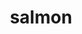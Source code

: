 ---
title: "salmon"
layout: cache
categories: [package, develop]
meta: {"versions": ["1.10.2"], "compilers": ["gcc@=7.3.1"], "oss": ["amzn2"], "platforms": ["linux"], "targets": ["aarch64", "neoverse_n1", "x86_64_v3"], "stacks": ["aws-isc", "aws-isc-aarch64", "root"], "num_specs": 57, "num_specs_by_stack": {"root": 57, "aws-isc-aarch64": 38, "aws-isc": 19}}
spec_details: [{"hash": "4juz5awrkwzm3xjoteuvn7snlgvoxlkg", "compiler": "gcc@=7.3.1", "versions": ["1.10.2"], "os": "amzn2", "platform": "linux", "target": "aarch64", "variants": ["build_system=cmake", "build_type=RELEASE", "generator=make", "~ipo", "patches=8eca200"], "stacks": ["root", "aws-isc-aarch64"], "size": "-", "tarball": "https://binaries.spack.io/develop/build_cache/linux-amzn2-aarch64/gcc-7.3.1/salmon-1.10.2/linux-amzn2-aarch64-gcc-7.3.1-salmon-1.10.2-4juz5awrkwzm3xjoteuvn7snlgvoxlkg.spack"}, {"hash": "uoxnebk3icc55q4o6ixmc7xxrdccw45k", "compiler": "gcc@=7.3.1", "versions": ["1.10.2"], "os": "amzn2", "platform": "linux", "target": "aarch64", "variants": ["build_system=cmake", "build_type=RELEASE", "generator=make", "~ipo", "patches=8eca200"], "stacks": ["root", "aws-isc-aarch64"], "size": "-", "tarball": "https://binaries.spack.io/develop/build_cache/linux-amzn2-aarch64/gcc-7.3.1/salmon-1.10.2/linux-amzn2-aarch64-gcc-7.3.1-salmon-1.10.2-uoxnebk3icc55q4o6ixmc7xxrdccw45k.spack"}, {"hash": "26dpek3wk3nwk23667drfirriettyy6x", "compiler": "gcc@=7.3.1", "versions": ["1.10.2"], "os": "amzn2", "platform": "linux", "target": "aarch64", "variants": ["build_system=cmake", "build_type=RELEASE", "generator=make", "~ipo", "patches=8eca200"], "stacks": ["root", "aws-isc-aarch64"], "size": "-", "tarball": "https://binaries.spack.io/develop/build_cache/linux-amzn2-aarch64/gcc-7.3.1/salmon-1.10.2/linux-amzn2-aarch64-gcc-7.3.1-salmon-1.10.2-26dpek3wk3nwk23667drfirriettyy6x.spack"}, {"hash": "e4uh7jgrfe3333bmkckc3dufkkqmlzpd", "compiler": "gcc@=7.3.1", "versions": ["1.10.2"], "os": "amzn2", "platform": "linux", "target": "aarch64", "variants": ["build_system=cmake", "build_type=RELEASE", "generator=make", "~ipo", "patches=8eca200"], "stacks": ["root", "aws-isc-aarch64"], "size": "-", "tarball": "https://binaries.spack.io/develop/build_cache/linux-amzn2-aarch64/gcc-7.3.1/salmon-1.10.2/linux-amzn2-aarch64-gcc-7.3.1-salmon-1.10.2-e4uh7jgrfe3333bmkckc3dufkkqmlzpd.spack"}, {"hash": "gwp6g4kdna4am4brq37u43lvwy5su2pm", "compiler": "gcc@=7.3.1", "versions": ["1.10.2"], "os": "amzn2", "platform": "linux", "target": "aarch64", "variants": ["build_system=cmake", "build_type=RELEASE", "generator=make", "~ipo", "patches=8eca200"], "stacks": ["root", "aws-isc-aarch64"], "size": "-", "tarball": "https://binaries.spack.io/develop/build_cache/linux-amzn2-aarch64/gcc-7.3.1/salmon-1.10.2/linux-amzn2-aarch64-gcc-7.3.1-salmon-1.10.2-gwp6g4kdna4am4brq37u43lvwy5su2pm.spack"}, {"hash": "te64ml7urhpbj4ed3phxhyj65kb7v4jg", "compiler": "gcc@=7.3.1", "versions": ["1.10.2"], "os": "amzn2", "platform": "linux", "target": "aarch64", "variants": ["build_system=cmake", "build_type=RELEASE", "generator=make", "~ipo", "patches=8eca200"], "stacks": ["root", "aws-isc-aarch64"], "size": "-", "tarball": "https://binaries.spack.io/develop/build_cache/linux-amzn2-aarch64/gcc-7.3.1/salmon-1.10.2/linux-amzn2-aarch64-gcc-7.3.1-salmon-1.10.2-te64ml7urhpbj4ed3phxhyj65kb7v4jg.spack"}, {"hash": "kzvrkknh3ar3otca5ljodu3g2nawhyt2", "compiler": "gcc@=7.3.1", "versions": ["1.10.2"], "os": "amzn2", "platform": "linux", "target": "aarch64", "variants": ["build_system=cmake", "build_type=RELEASE", "generator=make", "~ipo", "patches=8eca200"], "stacks": ["root", "aws-isc-aarch64"], "size": "-", "tarball": "https://binaries.spack.io/develop/build_cache/linux-amzn2-aarch64/gcc-7.3.1/salmon-1.10.2/linux-amzn2-aarch64-gcc-7.3.1-salmon-1.10.2-kzvrkknh3ar3otca5ljodu3g2nawhyt2.spack"}, {"hash": "ok6nbjdavci2qd7srwbzobhvegfwn4yx", "compiler": "gcc@=7.3.1", "versions": ["1.10.2"], "os": "amzn2", "platform": "linux", "target": "aarch64", "variants": ["build_system=cmake", "build_type=RELEASE", "generator=make", "~ipo", "patches=8eca200"], "stacks": ["root", "aws-isc-aarch64"], "size": "-", "tarball": "https://binaries.spack.io/develop/build_cache/linux-amzn2-aarch64/gcc-7.3.1/salmon-1.10.2/linux-amzn2-aarch64-gcc-7.3.1-salmon-1.10.2-ok6nbjdavci2qd7srwbzobhvegfwn4yx.spack"}, {"hash": "k6lscbejnleqmnk5dewgziyoljuf5b7v", "compiler": "gcc@=7.3.1", "versions": ["1.10.2"], "os": "amzn2", "platform": "linux", "target": "aarch64", "variants": ["build_system=cmake", "build_type=RELEASE", "generator=make", "~ipo", "patches=8eca200"], "stacks": ["root", "aws-isc-aarch64"], "size": "-", "tarball": "https://binaries.spack.io/develop/build_cache/linux-amzn2-aarch64/gcc-7.3.1/salmon-1.10.2/linux-amzn2-aarch64-gcc-7.3.1-salmon-1.10.2-k6lscbejnleqmnk5dewgziyoljuf5b7v.spack"}, {"hash": "liuwfflnxylagxhkosbsucffyhrplhy4", "compiler": "gcc@=7.3.1", "versions": ["1.10.2"], "os": "amzn2", "platform": "linux", "target": "aarch64", "variants": ["build_system=cmake", "build_type=RELEASE", "generator=make", "~ipo", "patches=8eca200"], "stacks": ["root", "aws-isc-aarch64"], "size": "-", "tarball": "https://binaries.spack.io/develop/build_cache/linux-amzn2-aarch64/gcc-7.3.1/salmon-1.10.2/linux-amzn2-aarch64-gcc-7.3.1-salmon-1.10.2-liuwfflnxylagxhkosbsucffyhrplhy4.spack"}, {"hash": "lzucmnfhpp5z7fa4ljq5gobzmxm47miu", "compiler": "gcc@=7.3.1", "versions": ["1.10.2"], "os": "amzn2", "platform": "linux", "target": "aarch64", "variants": ["build_system=cmake", "build_type=RELEASE", "generator=make", "~ipo", "patches=8eca200"], "stacks": ["root", "aws-isc-aarch64"], "size": "-", "tarball": "https://binaries.spack.io/develop/build_cache/linux-amzn2-aarch64/gcc-7.3.1/salmon-1.10.2/linux-amzn2-aarch64-gcc-7.3.1-salmon-1.10.2-lzucmnfhpp5z7fa4ljq5gobzmxm47miu.spack"}, {"hash": "mqpytqk3hhb43kv2mvlyhq7qwdycrnyc", "compiler": "gcc@=7.3.1", "versions": ["1.10.2"], "os": "amzn2", "platform": "linux", "target": "aarch64", "variants": ["build_system=cmake", "build_type=RELEASE", "generator=make", "~ipo", "patches=8eca200"], "stacks": ["root", "aws-isc-aarch64"], "size": "-", "tarball": "https://binaries.spack.io/develop/build_cache/linux-amzn2-aarch64/gcc-7.3.1/salmon-1.10.2/linux-amzn2-aarch64-gcc-7.3.1-salmon-1.10.2-mqpytqk3hhb43kv2mvlyhq7qwdycrnyc.spack"}, {"hash": "5lby5mhuey2m7tzgrpdt4a2bbwep5n37", "compiler": "gcc@=7.3.1", "versions": ["1.10.2"], "os": "amzn2", "platform": "linux", "target": "aarch64", "variants": ["build_system=cmake", "build_type=RELEASE", "generator=make", "~ipo", "patches=8eca200"], "stacks": ["root", "aws-isc-aarch64"], "size": "-", "tarball": "https://binaries.spack.io/develop/build_cache/linux-amzn2-aarch64/gcc-7.3.1/salmon-1.10.2/linux-amzn2-aarch64-gcc-7.3.1-salmon-1.10.2-5lby5mhuey2m7tzgrpdt4a2bbwep5n37.spack"}, {"hash": "24kk7cnbuf7v4tmjtycmxuv4yw6qm7ru", "compiler": "gcc@=7.3.1", "versions": ["1.10.2"], "os": "amzn2", "platform": "linux", "target": "aarch64", "variants": ["build_system=cmake", "build_type=RELEASE", "generator=make", "~ipo", "patches=8eca200"], "stacks": ["root", "aws-isc-aarch64"], "size": "-", "tarball": "https://binaries.spack.io/develop/build_cache/linux-amzn2-aarch64/gcc-7.3.1/salmon-1.10.2/linux-amzn2-aarch64-gcc-7.3.1-salmon-1.10.2-24kk7cnbuf7v4tmjtycmxuv4yw6qm7ru.spack"}, {"hash": "x7usmfqdykixu77ggrbc2ivgakhkpjpn", "compiler": "gcc@=7.3.1", "versions": ["1.10.2"], "os": "amzn2", "platform": "linux", "target": "aarch64", "variants": ["build_system=cmake", "build_type=RELEASE", "generator=make", "~ipo", "patches=8eca200"], "stacks": ["root", "aws-isc-aarch64"], "size": "-", "tarball": "https://binaries.spack.io/develop/build_cache/linux-amzn2-aarch64/gcc-7.3.1/salmon-1.10.2/linux-amzn2-aarch64-gcc-7.3.1-salmon-1.10.2-x7usmfqdykixu77ggrbc2ivgakhkpjpn.spack"}, {"hash": "2tzmlu7zwbzbnnc3jtqhy5k62ngserjw", "compiler": "gcc@=7.3.1", "versions": ["1.10.2"], "os": "amzn2", "platform": "linux", "target": "aarch64", "variants": ["build_system=cmake", "build_type=RELEASE", "generator=make", "~ipo", "patches=8eca200"], "stacks": ["root", "aws-isc-aarch64"], "size": "-", "tarball": "https://binaries.spack.io/develop/build_cache/linux-amzn2-aarch64/gcc-7.3.1/salmon-1.10.2/linux-amzn2-aarch64-gcc-7.3.1-salmon-1.10.2-2tzmlu7zwbzbnnc3jtqhy5k62ngserjw.spack"}, {"hash": "ad4p3vavh7anemsh3anhgghunhfhk4is", "compiler": "gcc@=7.3.1", "versions": ["1.10.2"], "os": "amzn2", "platform": "linux", "target": "aarch64", "variants": ["build_system=cmake", "build_type=RELEASE", "generator=make", "~ipo", "patches=8eca200"], "stacks": ["root", "aws-isc-aarch64"], "size": "-", "tarball": "https://binaries.spack.io/develop/build_cache/linux-amzn2-aarch64/gcc-7.3.1/salmon-1.10.2/linux-amzn2-aarch64-gcc-7.3.1-salmon-1.10.2-ad4p3vavh7anemsh3anhgghunhfhk4is.spack"}, {"hash": "tyofusjopo6btbmetaql26bpvx3bng5b", "compiler": "gcc@=7.3.1", "versions": ["1.10.2"], "os": "amzn2", "platform": "linux", "target": "aarch64", "variants": ["build_system=cmake", "build_type=RELEASE", "generator=make", "~ipo", "patches=8eca200"], "stacks": ["root", "aws-isc-aarch64"], "size": "-", "tarball": "https://binaries.spack.io/develop/build_cache/linux-amzn2-aarch64/gcc-7.3.1/salmon-1.10.2/linux-amzn2-aarch64-gcc-7.3.1-salmon-1.10.2-tyofusjopo6btbmetaql26bpvx3bng5b.spack"}, {"hash": "wo66h4t5wwasnosi4a64rtmwbqoadvqw", "compiler": "gcc@=7.3.1", "versions": ["1.10.2"], "os": "amzn2", "platform": "linux", "target": "aarch64", "variants": ["build_system=cmake", "build_type=RELEASE", "generator=make", "~ipo", "patches=8eca200"], "stacks": ["root", "aws-isc-aarch64"], "size": "-", "tarball": "https://binaries.spack.io/develop/build_cache/linux-amzn2-aarch64/gcc-7.3.1/salmon-1.10.2/linux-amzn2-aarch64-gcc-7.3.1-salmon-1.10.2-wo66h4t5wwasnosi4a64rtmwbqoadvqw.spack"}, {"hash": "o53z657lvyrbnkfo2yuwmsutpxldluuh", "compiler": "gcc@=7.3.1", "versions": ["1.10.2"], "os": "amzn2", "platform": "linux", "target": "neoverse_n1", "variants": ["build_system=cmake", "build_type=RELEASE", "generator=make", "~ipo", "patches=8eca200"], "stacks": ["root", "aws-isc-aarch64"], "size": "-", "tarball": "https://binaries.spack.io/develop/build_cache/linux-amzn2-neoverse_n1/gcc-7.3.1/salmon-1.10.2/linux-amzn2-neoverse_n1-gcc-7.3.1-salmon-1.10.2-o53z657lvyrbnkfo2yuwmsutpxldluuh.spack"}, {"hash": "ba4gdmiixcmw6q5shdiykofd6lpp2tc6", "compiler": "gcc@=7.3.1", "versions": ["1.10.2"], "os": "amzn2", "platform": "linux", "target": "neoverse_n1", "variants": ["build_system=cmake", "build_type=RELEASE", "generator=make", "~ipo", "patches=8eca200"], "stacks": ["root", "aws-isc-aarch64"], "size": "-", "tarball": "https://binaries.spack.io/develop/build_cache/linux-amzn2-neoverse_n1/gcc-7.3.1/salmon-1.10.2/linux-amzn2-neoverse_n1-gcc-7.3.1-salmon-1.10.2-ba4gdmiixcmw6q5shdiykofd6lpp2tc6.spack"}, {"hash": "ensaqxiov4xlgdcvrazuqybbdjctkrxz", "compiler": "gcc@=7.3.1", "versions": ["1.10.2"], "os": "amzn2", "platform": "linux", "target": "neoverse_n1", "variants": ["build_system=cmake", "build_type=RELEASE", "generator=make", "~ipo", "patches=8eca200"], "stacks": ["root", "aws-isc-aarch64"], "size": "-", "tarball": "https://binaries.spack.io/develop/build_cache/linux-amzn2-neoverse_n1/gcc-7.3.1/salmon-1.10.2/linux-amzn2-neoverse_n1-gcc-7.3.1-salmon-1.10.2-ensaqxiov4xlgdcvrazuqybbdjctkrxz.spack"}, {"hash": "6woosejjf64vxfbemia7bdhduwk4ztr5", "compiler": "gcc@=7.3.1", "versions": ["1.10.2"], "os": "amzn2", "platform": "linux", "target": "neoverse_n1", "variants": ["build_system=cmake", "build_type=RELEASE", "generator=make", "~ipo", "patches=8eca200"], "stacks": ["root", "aws-isc-aarch64"], "size": "-", "tarball": "https://binaries.spack.io/develop/build_cache/linux-amzn2-neoverse_n1/gcc-7.3.1/salmon-1.10.2/linux-amzn2-neoverse_n1-gcc-7.3.1-salmon-1.10.2-6woosejjf64vxfbemia7bdhduwk4ztr5.spack"}, {"hash": "ppm7wwh2op4pqrxlrkuqeljwobbhia4q", "compiler": "gcc@=7.3.1", "versions": ["1.10.2"], "os": "amzn2", "platform": "linux", "target": "neoverse_n1", "variants": ["build_system=cmake", "build_type=RELEASE", "generator=make", "~ipo", "patches=8eca200"], "stacks": ["root", "aws-isc-aarch64"], "size": "-", "tarball": "https://binaries.spack.io/develop/build_cache/linux-amzn2-neoverse_n1/gcc-7.3.1/salmon-1.10.2/linux-amzn2-neoverse_n1-gcc-7.3.1-salmon-1.10.2-ppm7wwh2op4pqrxlrkuqeljwobbhia4q.spack"}, {"hash": "nr43bdm7rylummzrrakp67kxe3lnmmlf", "compiler": "gcc@=7.3.1", "versions": ["1.10.2"], "os": "amzn2", "platform": "linux", "target": "neoverse_n1", "variants": ["build_system=cmake", "build_type=RELEASE", "generator=make", "~ipo", "patches=8eca200"], "stacks": ["root", "aws-isc-aarch64"], "size": "-", "tarball": "https://binaries.spack.io/develop/build_cache/linux-amzn2-neoverse_n1/gcc-7.3.1/salmon-1.10.2/linux-amzn2-neoverse_n1-gcc-7.3.1-salmon-1.10.2-nr43bdm7rylummzrrakp67kxe3lnmmlf.spack"}, {"hash": "npbocgmjees6tioibt7fxxed7gjcxksb", "compiler": "gcc@=7.3.1", "versions": ["1.10.2"], "os": "amzn2", "platform": "linux", "target": "neoverse_n1", "variants": ["build_system=cmake", "build_type=RELEASE", "generator=make", "~ipo", "patches=8eca200"], "stacks": ["root", "aws-isc-aarch64"], "size": "-", "tarball": "https://binaries.spack.io/develop/build_cache/linux-amzn2-neoverse_n1/gcc-7.3.1/salmon-1.10.2/linux-amzn2-neoverse_n1-gcc-7.3.1-salmon-1.10.2-npbocgmjees6tioibt7fxxed7gjcxksb.spack"}, {"hash": "3mmuugfh74csl6bbrod7y2yo23hu7egr", "compiler": "gcc@=7.3.1", "versions": ["1.10.2"], "os": "amzn2", "platform": "linux", "target": "neoverse_n1", "variants": ["build_system=cmake", "build_type=RELEASE", "generator=make", "~ipo", "patches=8eca200"], "stacks": ["root", "aws-isc-aarch64"], "size": "-", "tarball": "https://binaries.spack.io/develop/build_cache/linux-amzn2-neoverse_n1/gcc-7.3.1/salmon-1.10.2/linux-amzn2-neoverse_n1-gcc-7.3.1-salmon-1.10.2-3mmuugfh74csl6bbrod7y2yo23hu7egr.spack"}, {"hash": "57x5oumoqlsocclgc74e6ukajp4tshgf", "compiler": "gcc@=7.3.1", "versions": ["1.10.2"], "os": "amzn2", "platform": "linux", "target": "neoverse_n1", "variants": ["build_system=cmake", "build_type=RELEASE", "generator=make", "~ipo", "patches=8eca200"], "stacks": ["root", "aws-isc-aarch64"], "size": "-", "tarball": "https://binaries.spack.io/develop/build_cache/linux-amzn2-neoverse_n1/gcc-7.3.1/salmon-1.10.2/linux-amzn2-neoverse_n1-gcc-7.3.1-salmon-1.10.2-57x5oumoqlsocclgc74e6ukajp4tshgf.spack"}, {"hash": "aoldzte6jnk7h7foedqotsbcdmbc4wkd", "compiler": "gcc@=7.3.1", "versions": ["1.10.2"], "os": "amzn2", "platform": "linux", "target": "neoverse_n1", "variants": ["build_system=cmake", "build_type=RELEASE", "generator=make", "~ipo", "patches=8eca200"], "stacks": ["root", "aws-isc-aarch64"], "size": "-", "tarball": "https://binaries.spack.io/develop/build_cache/linux-amzn2-neoverse_n1/gcc-7.3.1/salmon-1.10.2/linux-amzn2-neoverse_n1-gcc-7.3.1-salmon-1.10.2-aoldzte6jnk7h7foedqotsbcdmbc4wkd.spack"}, {"hash": "3cjnlw5hd4sej6olbhpyoobtfrnpqlhj", "compiler": "gcc@=7.3.1", "versions": ["1.10.2"], "os": "amzn2", "platform": "linux", "target": "neoverse_n1", "variants": ["build_system=cmake", "build_type=RELEASE", "generator=make", "~ipo", "patches=8eca200"], "stacks": ["root", "aws-isc-aarch64"], "size": "-", "tarball": "https://binaries.spack.io/develop/build_cache/linux-amzn2-neoverse_n1/gcc-7.3.1/salmon-1.10.2/linux-amzn2-neoverse_n1-gcc-7.3.1-salmon-1.10.2-3cjnlw5hd4sej6olbhpyoobtfrnpqlhj.spack"}, {"hash": "fgbs5rilohuf5uicdfs3iknmxith2gd3", "compiler": "gcc@=7.3.1", "versions": ["1.10.2"], "os": "amzn2", "platform": "linux", "target": "neoverse_n1", "variants": ["build_system=cmake", "build_type=RELEASE", "generator=make", "~ipo", "patches=8eca200"], "stacks": ["root", "aws-isc-aarch64"], "size": "-", "tarball": "https://binaries.spack.io/develop/build_cache/linux-amzn2-neoverse_n1/gcc-7.3.1/salmon-1.10.2/linux-amzn2-neoverse_n1-gcc-7.3.1-salmon-1.10.2-fgbs5rilohuf5uicdfs3iknmxith2gd3.spack"}, {"hash": "goxud5ykq2jskbxvaui3furpw7h5cced", "compiler": "gcc@=7.3.1", "versions": ["1.10.2"], "os": "amzn2", "platform": "linux", "target": "neoverse_n1", "variants": ["build_system=cmake", "build_type=RELEASE", "generator=make", "~ipo", "patches=8eca200"], "stacks": ["root", "aws-isc-aarch64"], "size": "-", "tarball": "https://binaries.spack.io/develop/build_cache/linux-amzn2-neoverse_n1/gcc-7.3.1/salmon-1.10.2/linux-amzn2-neoverse_n1-gcc-7.3.1-salmon-1.10.2-goxud5ykq2jskbxvaui3furpw7h5cced.spack"}, {"hash": "leb3yn7xksf4vw2n7gkyi4hsofchfde4", "compiler": "gcc@=7.3.1", "versions": ["1.10.2"], "os": "amzn2", "platform": "linux", "target": "neoverse_n1", "variants": ["build_system=cmake", "build_type=RELEASE", "generator=make", "~ipo", "patches=8eca200"], "stacks": ["root", "aws-isc-aarch64"], "size": "-", "tarball": "https://binaries.spack.io/develop/build_cache/linux-amzn2-neoverse_n1/gcc-7.3.1/salmon-1.10.2/linux-amzn2-neoverse_n1-gcc-7.3.1-salmon-1.10.2-leb3yn7xksf4vw2n7gkyi4hsofchfde4.spack"}, {"hash": "p7jfmqkly62dn62izzoonnplwtyjtq6t", "compiler": "gcc@=7.3.1", "versions": ["1.10.2"], "os": "amzn2", "platform": "linux", "target": "neoverse_n1", "variants": ["build_system=cmake", "build_type=RELEASE", "generator=make", "~ipo", "patches=8eca200"], "stacks": ["root", "aws-isc-aarch64"], "size": "-", "tarball": "https://binaries.spack.io/develop/build_cache/linux-amzn2-neoverse_n1/gcc-7.3.1/salmon-1.10.2/linux-amzn2-neoverse_n1-gcc-7.3.1-salmon-1.10.2-p7jfmqkly62dn62izzoonnplwtyjtq6t.spack"}, {"hash": "qg6rb4t5gtrnvkhhg7ahty5mgul6kkdj", "compiler": "gcc@=7.3.1", "versions": ["1.10.2"], "os": "amzn2", "platform": "linux", "target": "neoverse_n1", "variants": ["build_system=cmake", "build_type=RELEASE", "generator=make", "~ipo", "patches=8eca200"], "stacks": ["root", "aws-isc-aarch64"], "size": "-", "tarball": "https://binaries.spack.io/develop/build_cache/linux-amzn2-neoverse_n1/gcc-7.3.1/salmon-1.10.2/linux-amzn2-neoverse_n1-gcc-7.3.1-salmon-1.10.2-qg6rb4t5gtrnvkhhg7ahty5mgul6kkdj.spack"}, {"hash": "qlzlmy4c5pwh56mesulhji3xw6bsfp66", "compiler": "gcc@=7.3.1", "versions": ["1.10.2"], "os": "amzn2", "platform": "linux", "target": "neoverse_n1", "variants": ["build_system=cmake", "build_type=RELEASE", "generator=make", "~ipo", "patches=8eca200"], "stacks": ["root", "aws-isc-aarch64"], "size": "-", "tarball": "https://binaries.spack.io/develop/build_cache/linux-amzn2-neoverse_n1/gcc-7.3.1/salmon-1.10.2/linux-amzn2-neoverse_n1-gcc-7.3.1-salmon-1.10.2-qlzlmy4c5pwh56mesulhji3xw6bsfp66.spack"}, {"hash": "ttaucflesgxk3msem4rdhikqujcdwt3m", "compiler": "gcc@=7.3.1", "versions": ["1.10.2"], "os": "amzn2", "platform": "linux", "target": "neoverse_n1", "variants": ["build_system=cmake", "build_type=RELEASE", "generator=make", "~ipo", "patches=8eca200"], "stacks": ["root", "aws-isc-aarch64"], "size": "-", "tarball": "https://binaries.spack.io/develop/build_cache/linux-amzn2-neoverse_n1/gcc-7.3.1/salmon-1.10.2/linux-amzn2-neoverse_n1-gcc-7.3.1-salmon-1.10.2-ttaucflesgxk3msem4rdhikqujcdwt3m.spack"}, {"hash": "rasxstkfjzpnnarv2m5qcr5a4axoosof", "compiler": "gcc@=7.3.1", "versions": ["1.10.2"], "os": "amzn2", "platform": "linux", "target": "neoverse_n1", "variants": ["build_system=cmake", "build_type=RELEASE", "generator=make", "~ipo", "patches=8eca200"], "stacks": ["root", "aws-isc-aarch64"], "size": "-", "tarball": "https://binaries.spack.io/develop/build_cache/linux-amzn2-neoverse_n1/gcc-7.3.1/salmon-1.10.2/linux-amzn2-neoverse_n1-gcc-7.3.1-salmon-1.10.2-rasxstkfjzpnnarv2m5qcr5a4axoosof.spack"}, {"hash": "6shiw6l3buhffvfvqfrhfcuxawcrxnqb", "compiler": "gcc@=7.3.1", "versions": ["1.10.2"], "os": "amzn2", "platform": "linux", "target": "x86_64_v3", "variants": ["build_system=cmake", "build_type=RELEASE", "generator=make", "~ipo", "patches=8eca200"], "stacks": ["aws-isc", "root"], "size": "-", "tarball": "https://binaries.spack.io/develop/build_cache/linux-amzn2-x86_64_v3/gcc-7.3.1/salmon-1.10.2/linux-amzn2-x86_64_v3-gcc-7.3.1-salmon-1.10.2-6shiw6l3buhffvfvqfrhfcuxawcrxnqb.spack"}, {"hash": "odal5s7jyxcv5qaaydezhtlk3vuiy36q", "compiler": "gcc@=7.3.1", "versions": ["1.10.2"], "os": "amzn2", "platform": "linux", "target": "x86_64_v3", "variants": ["build_system=cmake", "build_type=RELEASE", "generator=make", "~ipo", "patches=8eca200"], "stacks": ["aws-isc", "root"], "size": "-", "tarball": "https://binaries.spack.io/develop/build_cache/linux-amzn2-x86_64_v3/gcc-7.3.1/salmon-1.10.2/linux-amzn2-x86_64_v3-gcc-7.3.1-salmon-1.10.2-odal5s7jyxcv5qaaydezhtlk3vuiy36q.spack"}, {"hash": "ewxdj4f2pint2su2brnmzcbandv5azfm", "compiler": "gcc@=7.3.1", "versions": ["1.10.2"], "os": "amzn2", "platform": "linux", "target": "x86_64_v3", "variants": ["build_system=cmake", "build_type=RELEASE", "generator=make", "~ipo", "patches=8eca200"], "stacks": ["aws-isc", "root"], "size": "-", "tarball": "https://binaries.spack.io/develop/build_cache/linux-amzn2-x86_64_v3/gcc-7.3.1/salmon-1.10.2/linux-amzn2-x86_64_v3-gcc-7.3.1-salmon-1.10.2-ewxdj4f2pint2su2brnmzcbandv5azfm.spack"}, {"hash": "gsnsce2tvh4lnsj2eqv3zb3d376iazvv", "compiler": "gcc@=7.3.1", "versions": ["1.10.2"], "os": "amzn2", "platform": "linux", "target": "x86_64_v3", "variants": ["build_system=cmake", "build_type=RELEASE", "generator=make", "~ipo", "patches=8eca200"], "stacks": ["aws-isc", "root"], "size": "-", "tarball": "https://binaries.spack.io/develop/build_cache/linux-amzn2-x86_64_v3/gcc-7.3.1/salmon-1.10.2/linux-amzn2-x86_64_v3-gcc-7.3.1-salmon-1.10.2-gsnsce2tvh4lnsj2eqv3zb3d376iazvv.spack"}, {"hash": "dxhbokgb3fqapaiihwoookgu2nndwbi2", "compiler": "gcc@=7.3.1", "versions": ["1.10.2"], "os": "amzn2", "platform": "linux", "target": "x86_64_v3", "variants": ["build_system=cmake", "build_type=RELEASE", "generator=make", "~ipo", "patches=8eca200"], "stacks": ["aws-isc", "root"], "size": "-", "tarball": "https://binaries.spack.io/develop/build_cache/linux-amzn2-x86_64_v3/gcc-7.3.1/salmon-1.10.2/linux-amzn2-x86_64_v3-gcc-7.3.1-salmon-1.10.2-dxhbokgb3fqapaiihwoookgu2nndwbi2.spack"}, {"hash": "hmaklxjgmzznkp5sxjjrap6xrr7uz2vr", "compiler": "gcc@=7.3.1", "versions": ["1.10.2"], "os": "amzn2", "platform": "linux", "target": "x86_64_v3", "variants": ["build_system=cmake", "build_type=RELEASE", "generator=make", "~ipo", "patches=8eca200"], "stacks": ["aws-isc", "root"], "size": "-", "tarball": "https://binaries.spack.io/develop/build_cache/linux-amzn2-x86_64_v3/gcc-7.3.1/salmon-1.10.2/linux-amzn2-x86_64_v3-gcc-7.3.1-salmon-1.10.2-hmaklxjgmzznkp5sxjjrap6xrr7uz2vr.spack"}, {"hash": "evqdldzqjjd3a5sw627jie7klw2w4cdu", "compiler": "gcc@=7.3.1", "versions": ["1.10.2"], "os": "amzn2", "platform": "linux", "target": "x86_64_v3", "variants": ["build_system=cmake", "build_type=RELEASE", "generator=make", "~ipo", "patches=8eca200"], "stacks": ["aws-isc", "root"], "size": "-", "tarball": "https://binaries.spack.io/develop/build_cache/linux-amzn2-x86_64_v3/gcc-7.3.1/salmon-1.10.2/linux-amzn2-x86_64_v3-gcc-7.3.1-salmon-1.10.2-evqdldzqjjd3a5sw627jie7klw2w4cdu.spack"}, {"hash": "n6eaazb2czibxi6ttemly6urbhqf6j4f", "compiler": "gcc@=7.3.1", "versions": ["1.10.2"], "os": "amzn2", "platform": "linux", "target": "x86_64_v3", "variants": ["build_system=cmake", "build_type=RELEASE", "generator=make", "~ipo", "patches=8eca200"], "stacks": ["aws-isc", "root"], "size": "-", "tarball": "https://binaries.spack.io/develop/build_cache/linux-amzn2-x86_64_v3/gcc-7.3.1/salmon-1.10.2/linux-amzn2-x86_64_v3-gcc-7.3.1-salmon-1.10.2-n6eaazb2czibxi6ttemly6urbhqf6j4f.spack"}, {"hash": "mygilnexanmurug6lvcwkplwe3ili7ib", "compiler": "gcc@=7.3.1", "versions": ["1.10.2"], "os": "amzn2", "platform": "linux", "target": "x86_64_v3", "variants": ["build_system=cmake", "build_type=RELEASE", "generator=make", "~ipo", "patches=8eca200"], "stacks": ["aws-isc", "root"], "size": "-", "tarball": "https://binaries.spack.io/develop/build_cache/linux-amzn2-x86_64_v3/gcc-7.3.1/salmon-1.10.2/linux-amzn2-x86_64_v3-gcc-7.3.1-salmon-1.10.2-mygilnexanmurug6lvcwkplwe3ili7ib.spack"}, {"hash": "3bbe5mjzjl6be65sakfnrzoxaeyawsiz", "compiler": "gcc@=7.3.1", "versions": ["1.10.2"], "os": "amzn2", "platform": "linux", "target": "x86_64_v3", "variants": ["build_system=cmake", "build_type=RELEASE", "generator=make", "~ipo", "patches=8eca200"], "stacks": ["aws-isc", "root"], "size": "-", "tarball": "https://binaries.spack.io/develop/build_cache/linux-amzn2-x86_64_v3/gcc-7.3.1/salmon-1.10.2/linux-amzn2-x86_64_v3-gcc-7.3.1-salmon-1.10.2-3bbe5mjzjl6be65sakfnrzoxaeyawsiz.spack"}, {"hash": "rnuwh42am73qkj346epu3axbb3aic5fy", "compiler": "gcc@=7.3.1", "versions": ["1.10.2"], "os": "amzn2", "platform": "linux", "target": "x86_64_v3", "variants": ["build_system=cmake", "build_type=RELEASE", "generator=make", "~ipo", "patches=8eca200"], "stacks": ["aws-isc", "root"], "size": "-", "tarball": "https://binaries.spack.io/develop/build_cache/linux-amzn2-x86_64_v3/gcc-7.3.1/salmon-1.10.2/linux-amzn2-x86_64_v3-gcc-7.3.1-salmon-1.10.2-rnuwh42am73qkj346epu3axbb3aic5fy.spack"}, {"hash": "kpiz6r67ek6q4njkg4yqxolz5dswfksg", "compiler": "gcc@=7.3.1", "versions": ["1.10.2"], "os": "amzn2", "platform": "linux", "target": "x86_64_v3", "variants": ["build_system=cmake", "build_type=RELEASE", "generator=make", "~ipo", "patches=8eca200"], "stacks": ["aws-isc", "root"], "size": "-", "tarball": "https://binaries.spack.io/develop/build_cache/linux-amzn2-x86_64_v3/gcc-7.3.1/salmon-1.10.2/linux-amzn2-x86_64_v3-gcc-7.3.1-salmon-1.10.2-kpiz6r67ek6q4njkg4yqxolz5dswfksg.spack"}, {"hash": "wbbxc4fpcudfe4yc6tezvpzh6hs2ezga", "compiler": "gcc@=7.3.1", "versions": ["1.10.2"], "os": "amzn2", "platform": "linux", "target": "x86_64_v3", "variants": ["build_system=cmake", "build_type=RELEASE", "generator=make", "~ipo", "patches=8eca200"], "stacks": ["aws-isc", "root"], "size": "-", "tarball": "https://binaries.spack.io/develop/build_cache/linux-amzn2-x86_64_v3/gcc-7.3.1/salmon-1.10.2/linux-amzn2-x86_64_v3-gcc-7.3.1-salmon-1.10.2-wbbxc4fpcudfe4yc6tezvpzh6hs2ezga.spack"}, {"hash": "u5jnhrjsiikga4hlgcmp6mx3lr5qqkaa", "compiler": "gcc@=7.3.1", "versions": ["1.10.2"], "os": "amzn2", "platform": "linux", "target": "x86_64_v3", "variants": ["build_system=cmake", "build_type=RELEASE", "generator=make", "~ipo", "patches=8eca200"], "stacks": ["aws-isc", "root"], "size": "-", "tarball": "https://binaries.spack.io/develop/build_cache/linux-amzn2-x86_64_v3/gcc-7.3.1/salmon-1.10.2/linux-amzn2-x86_64_v3-gcc-7.3.1-salmon-1.10.2-u5jnhrjsiikga4hlgcmp6mx3lr5qqkaa.spack"}, {"hash": "jbn3trhpjqjn2ysm4nc5ayivrhuu4wdy", "compiler": "gcc@=7.3.1", "versions": ["1.10.2"], "os": "amzn2", "platform": "linux", "target": "x86_64_v3", "variants": ["build_system=cmake", "build_type=RELEASE", "generator=make", "~ipo", "patches=8eca200"], "stacks": ["aws-isc", "root"], "size": "-", "tarball": "https://binaries.spack.io/develop/build_cache/linux-amzn2-x86_64_v3/gcc-7.3.1/salmon-1.10.2/linux-amzn2-x86_64_v3-gcc-7.3.1-salmon-1.10.2-jbn3trhpjqjn2ysm4nc5ayivrhuu4wdy.spack"}, {"hash": "tjxcp36izdyvoyllcxy4jcq3bz7cjzkz", "compiler": "gcc@=7.3.1", "versions": ["1.10.2"], "os": "amzn2", "platform": "linux", "target": "x86_64_v3", "variants": ["build_system=cmake", "build_type=RELEASE", "generator=make", "~ipo", "patches=8eca200"], "stacks": ["aws-isc", "root"], "size": "-", "tarball": "https://binaries.spack.io/develop/build_cache/linux-amzn2-x86_64_v3/gcc-7.3.1/salmon-1.10.2/linux-amzn2-x86_64_v3-gcc-7.3.1-salmon-1.10.2-tjxcp36izdyvoyllcxy4jcq3bz7cjzkz.spack"}, {"hash": "wxjizsqnn4jcodipak2dddfj3r4uvydr", "compiler": "gcc@=7.3.1", "versions": ["1.10.2"], "os": "amzn2", "platform": "linux", "target": "x86_64_v3", "variants": ["build_system=cmake", "build_type=RELEASE", "generator=make", "~ipo", "patches=8eca200"], "stacks": ["aws-isc", "root"], "size": "-", "tarball": "https://binaries.spack.io/develop/build_cache/linux-amzn2-x86_64_v3/gcc-7.3.1/salmon-1.10.2/linux-amzn2-x86_64_v3-gcc-7.3.1-salmon-1.10.2-wxjizsqnn4jcodipak2dddfj3r4uvydr.spack"}, {"hash": "zt33ln6zl2bbauib7qasglqwdhlmwnj2", "compiler": "gcc@=7.3.1", "versions": ["1.10.2"], "os": "amzn2", "platform": "linux", "target": "x86_64_v3", "variants": ["build_system=cmake", "build_type=RELEASE", "generator=make", "~ipo", "patches=8eca200"], "stacks": ["aws-isc", "root"], "size": "-", "tarball": "https://binaries.spack.io/develop/build_cache/linux-amzn2-x86_64_v3/gcc-7.3.1/salmon-1.10.2/linux-amzn2-x86_64_v3-gcc-7.3.1-salmon-1.10.2-zt33ln6zl2bbauib7qasglqwdhlmwnj2.spack"}, {"hash": "ukmgnhux7jok2c6ldia623rk6ra752vv", "compiler": "gcc@=7.3.1", "versions": ["1.10.2"], "os": "amzn2", "platform": "linux", "target": "x86_64_v3", "variants": ["build_system=cmake", "build_type=RELEASE", "generator=make", "~ipo", "patches=8eca200"], "stacks": ["aws-isc", "root"], "size": "-", "tarball": "https://binaries.spack.io/develop/build_cache/linux-amzn2-x86_64_v3/gcc-7.3.1/salmon-1.10.2/linux-amzn2-x86_64_v3-gcc-7.3.1-salmon-1.10.2-ukmgnhux7jok2c6ldia623rk6ra752vv.spack"}]
---